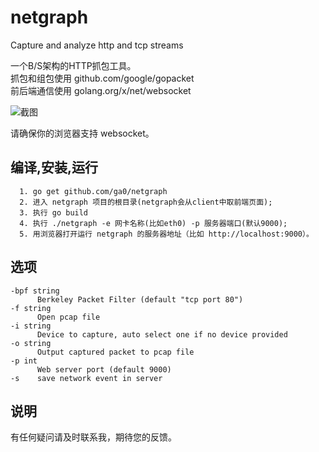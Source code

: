 # netgraph
Capture and analyze http and tcp streams

一个B/S架构的HTTP抓包工具。  
抓包和组包使用 github.com/google/gopacket  
前后端通信使用 golang.org/x/net/websocket  

![截图](https://raw.githubusercontent.com/ga0/netgraph/master/screenshot.png)

请确保你的浏览器支持 websocket。

## 编译,安装,运行

      1. go get github.com/ga0/netgraph
      2. 进入 netgraph 项目的根目录(netgraph会从client中取前端页面);
      3. 执行 go build
      4. 执行 ./netgraph -e 网卡名称(比如eth0) -p 服务器端口(默认9000);
      5. 用浏览器打开运行 netgraph 的服务器地址（比如 http://localhost:9000）。

## 选项
    -bpf string
          Berkeley Packet Filter (default "tcp port 80")
    -f string
          Open pcap file
    -i string
          Device to capture, auto select one if no device provided
    -o string
          Output captured packet to pcap file
    -p int
          Web server port (default 9000)
    -s    save network event in server

## 说明
有任何疑问请及时联系我，期待您的反馈。

